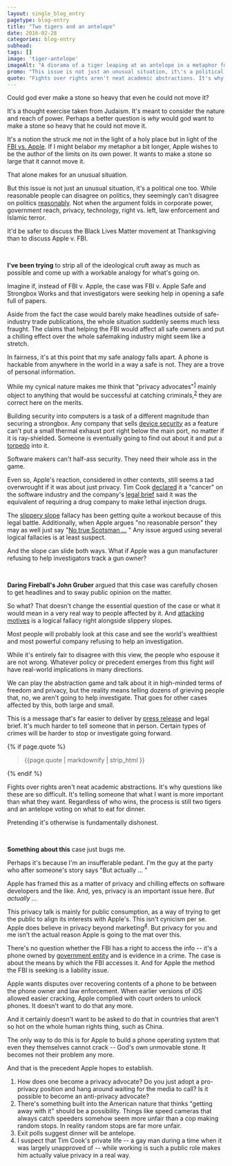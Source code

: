 ```yaml
---
layout: single_blog_entry
pagetype: blog-entry
title: "Two tigers and an antelope"
date: 2016-02-28
categories: blog-entry
subhead:
tags: []
image: 'tiger-antelope'
imageAlt: "A diorama of a tiger leaping at an antelope in a metaphor for how democracy works."
promo: "This issue is not just an unusual situation, it\'s a political one too"
quote: "Fights over rights aren't neat academic abstractions. It's why questions like these are so difficult."
---  
```



Could god ever make a stone so heavy that even he could not move it?

It's a thought exercise taken from Judaism. It's meant to consider the nature and reach of power. Perhaps a better question is *why* would god want to make a stone so heavy that he could not move it.

It's a notion the struck me not in the light of a holy place but in light of the [FBI vs. Apple][4]. If I might belabor my metaphor a bit longer, Apple wishes to be the author of the limits on its own power. It wants to make a stone so large that it cannot move it.

That alone makes for an unusual situation.

But this issue is not just an unusual situation, it's a political one too. While reasonable people can disagree on politics, they seemingly can't disagree on politics [reasonably][5]. Not when the argument folds in corporate power, government reach, privacy, technology, right vs. left, law enforcement and Islamic terror.

It'd be safer to discuss the Black Lives Matter movement at Thanksgiving than to discuss Apple v. FBI.

&nbsp;

**I've been trying** to strip all of the ideological cruft away as much as possible and come up with a workable analogy for what's going on.

Imagine if, instead of FBI v. Apple, the case was FBI v. Apple Safe and Strongbox Works and that investigators were seeking help in opening a safe full of papers.

Aside from the fact the case would barely make headlines outside of safe-industry trade publications, the whole situation suddenly seems much less fraught. The claims that helping the FBI would affect all safe owners and put a chilling effect over the whole safemaking industry might seem like a stretch.

In fairness, it's at this point that my safe analogy falls apart. A phone is hackable from anywhere in the world in a way a safe is not. They are a trove of personal information.

While my cynical nature makes me think that "privacy advocates"<sup>[1][1]</sup> mainly object to anything that would be successful at catching criminals,<sup>[2][2]</sup> they are correct here on the merits.

Building security into computers is a task of a different magnitude than securing a strongbox. Any company that sells [device security][6] as a feature can't put a small thermal exhaust port right below the main port, no matter if it is ray-shielded. Someone is eventually going to find out about it and put a [torpedo][7] into it.

Software makers can't half-ass security. They need their whole ass in the game.

Even so, Apple's reaction, considered in other contexts, still seems a tad overwrought if it was about just privacy. Tim Cook [declared][8] it a "cancer" on the software industry and the company's [legal brief][9] said it was the equivalent of requiring a drug company to make lethal injection drugs.

The [slippery slope][10] fallacy has been getting quite a workout because of this legal battle. Additionally, when Apple argues "no reasonable person" they may as well just say "[No true Scotsman ...][11] " Any issue argued using several logical fallacies is at least suspect.

And the slope can slide both ways. What if Apple was a gun manufacturer refusing to help investigators track a gun owner?

&nbsp;

**Daring Fireball's John Gruber** argued that this case was carefully chosen to get headlines and to sway public opinion on the matter.

So what? That doesn't change the essential question of the case or what it would mean in a very real way to people affected by it. And [attacking motives][12] is a logical fallacy right alongside slippery slopes.

Most people will probably look at this case and see the world's wealthiest and most powerful company refusing to help an investigation.

While it's entirely fair to disagree with this view, the people who espouse it are not wrong. Whatever policy or precedent emerges from this fight *will* have real-world implications in many directions.

We can play the abstraction game and talk about it in high-minded terms of freedom and privacy, but the reality means telling dozens of grieving people that, no, we aren't going to help investigate. That goes for other cases affected by this, both large and small.

This is a message that's far easier to deliver by [press release][14] and legal brief. It's much harder to tell someone that in person. Certain types of crimes will be harder to stop or investigate going forward.

{% if page.quote %}
  <aside class="blog-pullquote">
  <blockquote>{{page.quote | markdownify | strip_html }}</blockquote>
  </aside>
{% endif %}

Fights over rights aren't neat academic abstractions. It's why questions like these are so difficult. It's telling someone that what I want is more important than what they want. Regardless of who wins, the process is still two tigers and an antelope voting on what to eat for dinner.

Pretending it's otherwise is fundamentally dishonest.

&nbsp;

**Something about this** case just bugs me.

Perhaps it's because I'm an insufferable pedant. I'm the guy at the party who after someone's story says "But actually ... "

Apple has framed this as a matter of privacy and chilling effects on software developers and the like. And, yes, privacy is an important issue here. *But actually ...*

This privacy talk is mainly for public consumption, as a way of trying to get the public to align its interests with Apple's. This isn't cynicism per se. Apple does believe in privacy beyond marketing<sup>[4][3]</sup>. But privacy for you and me isn't the actual reason Apple is going to the mat over this.

There's no question whether the FBI has a right to access the info -- it's a phone owned by [government entity][15] and is evidence in a crime. The case is about the means by which the FBI accesses it. And for Apple the method the FBI is seeking is a liability issue.

Apple wants disputes over recovering contents of a phone to be between the phone owner and law enforcement. When earlier versions of iOS allowed easier cracking, Apple complied with court orders to unlock phones. It doesn't want to do that any more.

And it certainly doesn't want to be asked to do that in countries that aren't so hot on the whole human rights thing, such as China.

The only way to do this is for Apple to build a phone operating system that even they themselves cannot crack -- God's own unmovable stone. It becomes not their problem any more.

And that is the precedent Apple hopes to establish.




1. <span id="footnote-one-fbi-apple"></span>How does one become a privacy advocate? Do you just adopt a pro-privacy position and hang around waiting for the media to call? Is it possible to become an anti-privacy advocate?
2. <span id="footnote-two-fbi-apple"></span>There's something built into the American nature that thinks "getting away with it" should be a possibility. Things like speed cameras that always catch speeders somehow seem more unfair than a cop making random stops. In reality random stops are far more unfair.
3. <span id="footnote-four-fbi-apple"></span>Exit polls suggest dinner will be antelope.
4. <span id="footnote-three-fbi-apple"></span>I suspect that Tim Cook's private life -- a gay man during a time when it was largely unapproved of -- while working is such a public role makes him actually value privacy in a real way.


[1]:#footnote-one-fbi-apple
[2]:#footnote-two-fbi-apple
[3]:#footnote-three-fbi-apple
[4]:http://www.theverge.com/2016/2/22/11092028/apple-tim-cook-fbi-encryption-internal-memo
[5]:http://www.foxnews.com/us/2016/02/25/melissa-click-fired-by-university-missouri.html
[6]:http://www.apple.com/privacy/approach-to-privacy/
[7]:https://www.youtube.com/watch?v=2WBG2rJZGW8&t=13m19s
[8]:http://abcnews.go.com/Technology/wireStory/ceo-tim-cook-defends-apples-resistance-fbi-iphone-37226344
[9]:http://www.reuters.com/article/us-apple-encryption-lawsuit-idUSKCN0VY2PI
[10]:https://en.wikipedia.org/wiki/Slippery_slope
[11]:https://en.wikipedia.org/wiki/No_true_Scotsman
[12]:https://en.wikipedia.org/wiki/Appeal_to_motive
[13]:#footnote-four-fbi-apple
[14]:http://www.apple.com/customer-letter/
[15]:http://mashable.com/2016/02/19/apple-fbi-san-bernadino-iphone/#PGQq8YqU6PqK
